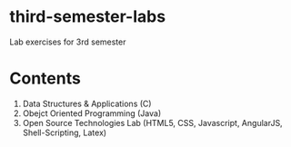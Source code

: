 # third-semester-labs
Lab exercises for 3rd semester
# Contents 
1. Data Structures & Applications (C)
2. Obejct Oriented Programming (Java)
3. Open Source Technologies Lab (HTML5, CSS, Javascript, AngularJS, Shell-Scripting, Latex)
